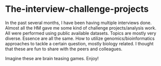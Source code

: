 # The-interview-challenge-projects
In the past several months, I have been having multiple interviews done. Almost all the HM gave me some kind of challenge projects/analysis work. All were performed using public available datasets. Topics are mostly very diverse. Essence are all the same. How to utilize genomics/bioinformatics approaches to tackle a certain question, mostly biology related. I thought that these are fun to share with the peers and colleagues. 

Imagine these are brain teasing games.
Enjoy!
